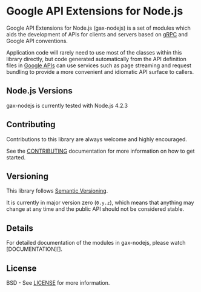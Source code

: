 Google API Extensions for Node.js
=================================

Google API Extensions for Node.js (gax-nodejs) is a set of modules which aids
the development of APIs for clients and servers based on [gRPC][] and Google API
conventions.

Application code will rarely need to use most of the classes within this library
directly, but code generated automatically from the API definition files in
[Google APIs][] can use services such as page streaming and request bundling to
provide a more convenient and idiomatic API surface to callers.

[gRPC]: http://grpc.io
[Google APIs]: https://github.com/googleapis/googleapis/


Node.js Versions
----------------

gax-nodejs is currently tested with Node.js 4.2.3


Contributing
------------

Contributions to this library are always welcome and highly encouraged.

See the [CONTRIBUTING][] documentation for more information on how to get started.

[CONTRIBUTING]: https://github.com/googleapis/gax-nodejs/blob/master/CONTRIBUTING.md


Versioning
----------

This library follows [Semantic Versioning][].

It is currently in major version zero (``0.y.z``), which means that anything
may change at any time and the public API should not be considered
stable.

[Semantic Versioning]: http://semver.org/


Details
-------

For detailed documentation of the modules in gax-nodejs, please watch [DOCUMENTATION][].


License
-------

BSD - See [LICENSE][] for more information.

[LICENSE]: https://github.com/googleapis/gax-nodejs/blob/master/LICENSE

